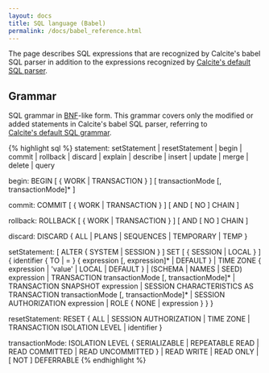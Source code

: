 ```yaml
---
layout: docs
title: SQL language (Babel)
permalink: /docs/babel_reference.html
---
```

<!--
{% comment %}
Licensed to the Apache Software Foundation (ASF) under one or more
contributor license agreements.  See the NOTICE file distributed with
this work for additional information regarding copyright ownership.
The ASF licenses this file to you under the Apache License, Version 2.0
(the "License"); you may not use this file except in compliance with
the License.  You may obtain a copy of the License at

http://www.apache.org/licenses/LICENSE-2.0

Unless required by applicable law or agreed to in writing, software
distributed under the License is distributed on an "AS IS" BASIS,
WITHOUT WARRANTIES OR CONDITIONS OF ANY KIND, either express or implied.
See the License for the specific language governing permissions and
limitations under the License.
{% endcomment %}
-->

<style>
.container {
  width: 400px;
  height: 26px;
}
.gray {
  width: 60px;
  height: 26px;
  background: gray;
  float: left;
}
.r15 {
  width: 40px;
  height: 6px;
  background: yellow;
  margin-top: 4px;
  margin-left: 10px;
}
.r12 {
  width: 10px;
  height: 6px;
  background: yellow;
  margin-top: 4px;
  margin-left: 10px;
}
.r13 {
  width: 20px;
  height: 6px;
  background: yellow;
  margin-top: 4px;
  margin-left: 10px;
}
.r2 {
  width: 2px;
  height: 6px;
  background: yellow;
  margin-top: 4px;
  margin-left: 20px;
}
.r24 {
  width: 20px;
  height: 6px;
  background: yellow;
  margin-top: 4px;
  margin-left: 20px;
}
.r35 {
  width: 20px;
  height: 6px;
  background: yellow;
  margin-top: 4px;
  margin-left: 30px;
}
</style>

The page describes SQL expressions that are recognized by Calcite's babel SQL parser
in addition to the expressions recognized by [Calcite's default SQL parser](reference.html).

## Grammar

SQL grammar in [BNF](https://en.wikipedia.org/wiki/Backus%E2%80%93Naur_Form)-like
form. This grammar covers only the modified or added statements in Calcite's babel SQL parser, referring to   
[Calcite's default SQL grammar](reference.html).

{% highlight sql %}
statement:
      setStatement
  |   resetStatement
  |   begin
  |   commit
  |   rollback
  |   discard
  |   explain
  |   describe
  |   insert
  |   update
  |   merge
  |   delete
  |   query

begin:
      BEGIN [ { WORK | TRANSACTION } ] [ transactionMode [, transactionMode]* ]

commit:
      COMMIT [ { WORK | TRANSACTION } ] [ AND [ NO ] CHAIN ]

rollback:
      ROLLBACK [ { WORK | TRANSACTION } ] [ AND [ NO ] CHAIN ]

discard:
      DISCARD { ALL | PLANS | SEQUENCES | TEMPORARY | TEMP }

setStatement:
      [ ALTER { SYSTEM | SESSION } ] SET [ { SESSION | LOCAL } ]
      {
          identifier { TO | = } { expression [, expression]*  | DEFAULT }
      |   TIME ZONE { expression | 'value' | LOCAL | DEFAULT }
      |   (SCHEMA | NAMES | SEED) expression
      |   TRANSACTION transactionMode [, transactionMode]*
      |   TRANSACTION SNAPSHOT expression
      |   SESSION CHARACTERISTICS AS TRANSACTION transactionMode [, transactionMode]*
      |   SESSION AUTHORIZATION expression
      |   ROLE { NONE | expression }
      }
}

resetStatement:
      RESET { ALL | SESSION AUTHORIZATION | TIME ZONE | TRANSACTION ISOLATION LEVEL | identifier }    

transactionMode:
      ISOLATION LEVEL { SERIALIZABLE | REPEATABLE READ | READ COMMITTED | READ UNCOMMITTED }
  |   READ WRITE 
  |   READ ONLY
  |   [ NOT ] DEFERRABLE
{% endhighlight %}
